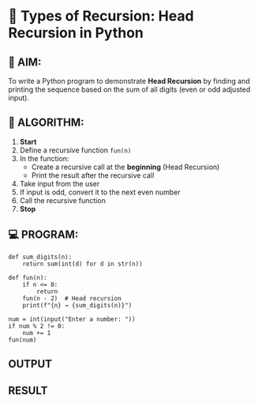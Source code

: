 # 🔁 Types of Recursion: Head Recursion in Python

## 🎯 AIM:
To write a Python program to demonstrate **Head Recursion** by finding and printing the sequence based on the sum of all digits (even or odd adjusted input).

## 🧠 ALGORITHM:

1. **Start**
2. Define a recursive function `fun(n)`
3. In the function:
   - Create a recursive call at the **beginning** (Head Recursion)
   - Print the result after the recursive call
4. Take input from the user
5. If input is odd, convert it to the next even number
6. Call the recursive function
7. **Stop**

## 💻 PROGRAM:

    def sum_digits(n):
        return sum(int(d) for d in str(n))

    def fun(n):
        if n <= 0:
            return
        fun(n - 2)  # Head recursion
        print(f"{n} → {sum_digits(n)}")

    num = int(input("Enter a number: "))
    if num % 2 != 0:
        num += 1
    fun(num)

## OUTPUT

## RESULT
